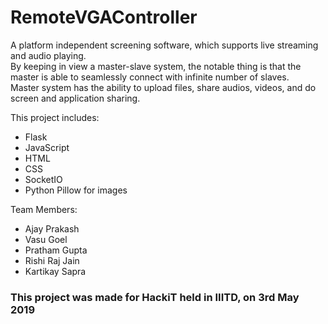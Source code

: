 # RemoteVGAController

A platform independent screening software, which supports live streaming and audio playing. <br />
By keeping in view a master-slave system, the notable thing is that the master is able to seamlessly connect with infinite number of slaves. <br />
Master system has the ability to upload files, share audios, videos, and do screen and application sharing. 

This project includes:
 - Flask
 - JavaScript
 - HTML
 - CSS
 - SocketIO
 - Python Pillow for images

Team Members:
 - Ajay Prakash
 - Vasu Goel
 - Pratham Gupta
 - Rishi Raj Jain
 - Kartikay Sapra

### This project was made for HackiT held in IIITD, on 3rd May 2019
